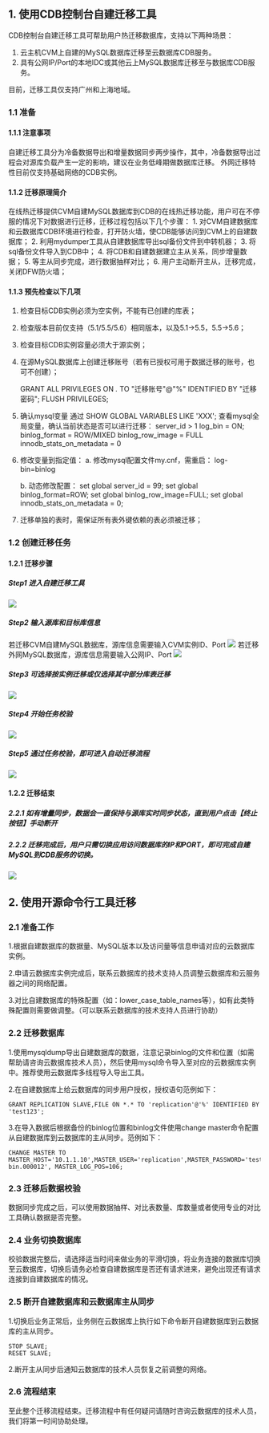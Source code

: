 ## 1. 使用CDB控制台自建迁移工具
CDB控制台自建迁移工具可帮助用户热迁移数据库，支持以下两种场景：
1. 云主机CVM上自建的MySQL数据库迁移至云数据库CDB服务。
2. 具有公网IP/Port的本地IDC或其他云上MySQL数据库迁移至与数据库CDB服务。

目前，迁移工具仅支持广州和上海地域。
### 1.1 准备
#### 1.1.1 注意事项
自建迁移工具分为冷备数据导出和增量数据同步两步操作，其中，冷备数据导出过程会对源库负载产生一定的影响，建议在业务低峰期做数据库迁移。
外网迁移特性目前仅支持基础网络的CDB实例。
#### 1.1.2 迁移原理简介
在线热迁移提供CVM自建MySQL数据库到CDB的在线热迁移功能，用户可在不停服的情况下对数据进行迁移，迁移过程包括以下几个步骤：
	1.	对CVM自建数据库和云数据库CDB环境进行检查，打开防火墙，使CDB能够访问到CVM上的自建数据库；
	2.	利用mydumper工具从自建数据库导出sql备份文件到中转机器；
	3.	将sql备份文件导入到CDB中；
	4.	将CDB和自建数据建立主从关系，同步增量数据；
	5.	等主从同步完成，进行数据抽样对比；
	6.	用户主动断开主从，迁移完成，关闭DFW防火墙；
#### 1.1.3 预先检查以下几项
  1.  检查目标CDB实例必须为空实例，不能有已创建的库表；
  2.  检查版本目前仅支持（5.1/5.5/5.6）相同版本，以及5.1->5.5，5.5->5.6；
  3.  检查目标CDB实例容量必须大于源实例；
  4.  在源MySQL数据库上创建迁移账号（若有已授权可用于数据迁移的账号，也可不创建）；

		GRANT ALL PRIVILEGES ON *.* TO "迁移账号"@"%" IDENTIFIED BY "迁移密码";
		FLUSH PRIVILEGES;
		
  5.  确认mysql变量
      通过 SHOW GLOBAL VARIABLES LIKE 'XXX'; 
      查看mysql全局变量，确认当前状态是否可以进行迁移：
			server_id > 1
			log_bin	= ON;
			binlog_format =	ROW/MIXED
			binlog_row_image = FULL
			innodb_stats_on_metadata = 0
  6.  修改变量到指定值：
      a.  修改mysql配置文件my.cnf，需重启：
				log-bin=binlog

      b.  动态修改配置：
				set global server_id = 99;
				set global binlog_format=ROW;
				set global binlog_row_image=FULL;
				set global innodb_stats_on_metadata = 0;

  7.  迁移单独的表时，需保证所有表外键依赖的表必须被迁移；



### 1.2 创建迁移任务
#### 1.2.1 迁移步骤
##### Step1 进入自建迁移工具
![](http://imgcache.tce.fsphere.cn/image/mccdn.qcloud.com/img56c6e2174936f.png)
##### Step2 输入源库和目标库信息
若迁移CVM自建MySQL数据库，源库信息需要输入CVM实例ID、Port
![](http://imgcache.tce.fsphere.cn/image/mccdn.qcloud.com/img56c6e47cb7252.png)
若迁移外网MySQL数据库，源库信息需要输入公网IP、Port
![](http://imgcache.tce.fsphere.cn/image/mccdn.qcloud.com/static/img/9c75e85a44c06aaaed9755b909081dc9/image.png)
##### Step3 可选择按实例迁移或仅选择其中部分库表迁移
![](http://imgcache.tce.fsphere.cn/image/mccdn.qcloud.com/img56c6e4bc6539c.png)
##### Step4 开始任务校验
![](http://imgcache.tce.fsphere.cn/image/mccdn.qcloud.com/img56c6ecfa79d2c.png)
##### Step5 通过任务校验，即可进入自动迁移流程
![](http://imgcache.tce.fsphere.cn/image/mccdn.qcloud.com/img56c6ed1f6fd3e.png)

#### 1.2.2 迁移结束
##### 2.2.1 如有增量同步，数据会一直保持与源库实时同步状态，直到用户点击【终止按钮】手动断开
##### 2.2.2 迁移完成后，用户只需切换应用访问数据库的IP和PORT，即可完成自建MySQL到CDB服务的切换。
![](http://imgcache.tce.fsphere.cn/image/mccdn.qcloud.com/img56c6ed387461e.png)

## 2. 使用开源命令行工具迁移
### 2.1 准备工作

1.根据自建数据库的数据量、MySQL版本以及访问量等信息申请对应的云数据库实例。

2.申请云数据库实例完成后，联系云数据库的技术支持人员调整云数据库和云服务器之间的网络配置。

3.对比自建数据库的特殊配置（如：lower_case_table_names等），如有此类特殊配置则需要做调整。（可以联系云数据库的技术支持人员进行协助）

### 2.2 迁移数据库

1.使用mysqldump导出自建数据库的数据，注意记录binlog的文件和位置（如需帮助请咨询云数据库技术人员），然后使用mysql命令导入至对应的云数据库实例中。推荐使用云数据库多线程导入导出工具。

2.在自建数据库上给云数据库的同步用户授权，授权语句范例如下：

```
GRANT REPLICATION SLAVE,FILE ON *.* TO 'replication'@'%' IDENTIFIED BY 'test123';
```

3.在导入数据后根据备份的binlog位置和binlog文件使用change master命令配置从自建数据库到云数据库的主从同步。范例如下：

```
CHANGE MASTER TO MASTER_HOST='10.1.1.10',MASTER_USER='replication',MASTER_PASSWORD='test123',MASTER_LOG_FILE='mysql-bin.000012', MASTER_LOG_POS=106;
```

### 2.3 迁移后数据校验

数据同步完成之后，可以使用数据抽样、对比表数量、库数量或者使用专业的对比工具确认数据是否完整。

### 2.4 业务切换数据库

校验数据完整后，请选择适当时间来做业务的平滑切换，将业务连接的数据库切换至云数据库，切换后请务必检查自建数据库是否还有请求进来，避免出现还有请求连接到自建数据库的情况。

### 2.5 断开自建数据库和云数据库主从同步

1.切换后业务正常后，业务侧在云数据库上执行如下命令断开自建数据库到云数据库的主从同步。

```
STOP SLAVE;
RESET SLAVE;
```
2.断开主从同步后通知云数据库的技术人员恢复之前调整的网络。

### 2.6 流程结束

至此整个迁移流程结束。迁移流程中有任何疑问请随时咨询云数据库的技术人员，我们将第一时间协助处理。